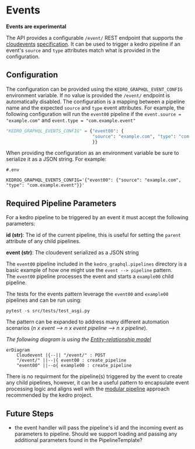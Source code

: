 # Events

**Events are experimental**

The API provides a configurable `/event/` REST endpoint that supports
the [cloudevents](https://cloudevents.io/) 
[specification](https://github.com/cloudevents/spec/blob/v1.0.2/cloudevents/spec.md). 
It can be used to trigger a kedro pipeline if an event's `source`
and `type` attributes match what is provided in the configuration.


## Configuration

The configuration can be provided using the `KEDRO_GRAPHQL_EVENT_CONFIG`
environment variable.  If no value is provided the `/event/` endpoint 
is automatically disabled.  The configuration is a mapping between
a pipeline name and the expected `source` and `type` event attributes.
For example, the following configuration will run the `event00`
pipeline if the `event.source = "example.com"` and `event.type = "com.example.event"`

```python
"KEDRO_GRAPHQL_EVENTS_CONFIG" = {"event00": {
                                 "source": "example.com", "type": "com.example.event"
                                 }}
```

When providing the configuration as an environment variable be sure to serialize it
as a JSON string.  For example:

```
#.env

KEDROG_GRAPHQL_EVENTS_CONFIG='{"event00": {"source": "example.com", "type": "com.example.event"}}'
```

## Required Pipeline Parameters

For a kedro pipeline to be triggered by an event it must accept the following
parameters:

**id (str)**: The id of the current pipeline, this is useful for setting the `parent` attribute of any child pipelines.

**event (str)**: The cloudevent serialized as a JSON string


The `event00` pipeline included in the `kedro_graphql.pipelines` directory is
a basic example of how one might use the `event --> pipeline` pattern.  
The `event00` pipeline processes the event and starts a `example00` child pipeline.  

The tests for the events pattern leverage the `event00` and `example00` pipelines
 and can be run using:

```
pytest -s src/tests/test_asgi.py
```

The pattern can be expanded to address many different 
automation scenarios (*n x event --> n x event pipeline --> n x pipeline*).

*The following diagram is using the [Entity-relationship model](https://en.wikipedia.org/wiki/Entity%E2%80%93relationship_model)*

```mermaid
erDiagram
    Cloudevent |{--|| "/event/" : POST
    "/event/" ||--|{ event00 : create_pipeline
    "event00" ||--o{ example00 : create_pipeline

```

There is no requirment for the pipeline(s) triggered by the event 
to create any child pipelines, however, it can be a useful pattern
to encapsulate event processing logic and aligns well with the
[modular pipeline](https://docs.kedro.org/en/0.19.14/nodes_and_pipelines/modular_pipelines.html#modular-pipelines) approach recommended by the kedro project.

## Future Steps

- the event handler will pass the pipeline's id and the incoming event as
  parameters to pipeline.  Should we support loading and passing any additional
  parameters found in the PipelineTemplate?